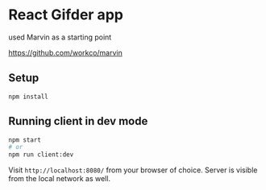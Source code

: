 # React Gifder app

used Marvin as a starting point

https://github.com/workco/marvin

## Setup

```
npm install
```

## Running client in dev mode

```sh
npm start
# or
npm run client:dev
```

Visit `http://localhost:8080/` from your browser of choice.
Server is visible from the local network as well.

